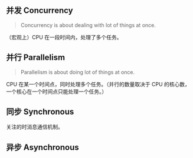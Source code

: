 ## 并发 Concurrency
> Concurrency is about dealing with lot of things at once.

（宏观上）CPU 在一段时间内，处理了多个任务。

## 并行 Parallelism
> Parallelism is about doing lot of things at once.

CPU 在某一个时间点，同时处理多个任务。（并行的数量取决于 CPU 的核心数，一个核心在一个时间点只能处理一个任务。）

## 同步 Synchronous

关注的时消息通信机制。

## 异步 Asynchronous



<!--stackedit_data:
eyJoaXN0b3J5IjpbNzk0NzI1NTg2LC0xNTc1NjYxNzA5LC04Nz
U5MzM4OTcsLTEzNDEzOTk4NTMsMTU5OTYxODI0OV19
-->